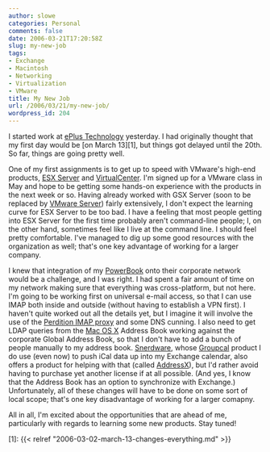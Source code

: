 ```yaml
---
author: slowe
categories: Personal
comments: false
date: 2006-03-21T17:20:58Z
slug: my-new-job
tags:
- Exchange
- Macintosh
- Networking
- Virtualization
- VMware
title: My New Job
url: /2006/03/21/my-new-job/
wordpress_id: 204
---
```


I started work at [ePlus Technology](http://www.eplus.com/) yesterday. I had originally thought that my first day would be [on March 13][1], but things got delayed until the 20th. So far, things are going pretty well.

One of my first assignments is to get up to speed with VMware's high-end products, [ESX Server](http://www.vmware.com/products/esx/) and [VirtualCenter](http://www.vmware.com/products/vc/). I'm signed up for a VMware class in May and hope to be getting some hands-on experience with the products in the next week or so. Having already worked with GSX Server (soon to be replaced by [VMware Server](http://www.vmware.com/products/server/)) fairly extensively, I don't expect the learning curve for ESX Server to be too bad. I have a feeling that most people getting into ESX Server for the first time probably aren't command-line people; I, on the other hand, sometimes feel like I live at the command line. I should feel pretty comfortable. I've managed to dig up some good resources with the organization as well; that's one key advantage of working for a larger company.

I knew that integration of my [PowerBook](http://www.apple.com/powerbook/) onto their corporate network would be a challenge, and I was right. I had spent a fair amount of time on my network making sure that everything was cross-platform, but not here. I'm going to be working first on universal e-mail access, so that I can use IMAP both inside and outside (without having to establish a VPN first). I haven't quite worked out all the details yet, but I imagine it will involve the use of the [Perdition IMAP proxy](http://www.vergenet.net/linux/perdition/) and some DNS cunning. I also need to get LDAP queries from the [Mac OS X](http://www.apple.com/macosx/) Address Book working against the corporate Global Address Book, so that I don't have to add a bunch of people manually to my address book. [Snerdware](http://www.snerdware.com/), whose [Groupcal](http://www.snerdware.com/groupcal/) product I do use (even now) to push iCal data up into my Exchange calendar, also offers a product for helping with that (called [AddressX](http://www.snerdware.com/addressx/)), but I'd rather avoid having to purchase yet another license if at all possible. (And yes, I know that the Address Book has an option to synchronize with Exchange.) Unfortunately, all of these changes will have to be done on some sort of local scope; that's one key disadvantage of working for a larger comapny.

All in all, I'm excited about the opportunities that are ahead of me, particularly with regards to learning some new products. Stay tuned!

[1]: {{< relref "2006-03-02-march-13-changes-everything.md" >}}
